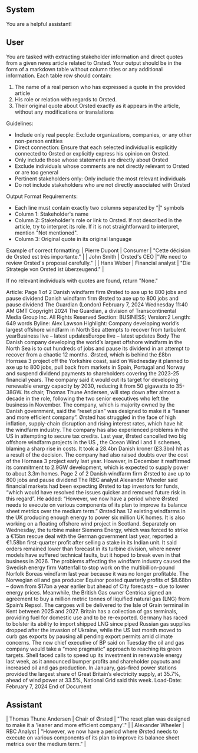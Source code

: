 ## System

You are a helpful assistant!

## User


You are tasked with extracting stakeholder information and direct quotes from a given news article related to Orsted. Your output should be in the form of a markdown table without column titles or any additional information. Each table row should contain:
1. The name of a real person who has expressed a quote in the provided article
2. His role or relation with regards to Orsted.
3. Their original quote about Orsted exactly as it appears in the article, without any modifications or translations

Guidelines:
- Include only real people: Exclude organizations, companies, or any other non-person entities
- Direct connection: Ensure that each selected individual is explicitly connected to Orsted or explicitly express his opinion on Orsted.
- Only include those whose statements are directly about Orsted
- Exclude individuals whose comments are not directly relevant to Orsted or are too general
- Pertinent stakeholders only: Only include the most relevant individuals
- Do not include stakeholders who are not directly associated with Orsted

Output Format Requirements:
- Each line must contain exactly two columns separated by "|" symbols
- Column 1: Stakeholder's name
- Column 2: Stakeholder's role or link to Orsted. If not described in the article, try to interpret its role. If it is not straightforward to interpret, mention "Not mentioned".
- Column 3: Original quote in its original language

Example of correct formatting:
| Pierre Dupont | Consumer | "Cette décision de Orsted est très importante." |
| John Smith | Orsted's CEO |"We need to review Orsted's proposal carefully." |
| Hans Weber | Financial analyst | "Die Strategie von Orsted ist überzeugend." |

If no relevant individuals with quotes are found, return "None."

Article:
Page 1 of 2
Danish windfarm firm Ørsted to axe up to 800 jobs and pause dividend
Danish windfarm firm Ørsted to axe up to 800 jobs and pause dividend
The Guardian (London)
February 7, 2024 Wednesday 11:40 AM GMT
Copyright 2024 The Guardian, a division of Transcontinental Media Group Inc. All Rights Reserved
Section: BUSINESS; Version:2
Length: 649 words
Byline: Alex Lawson
Highlight: Company developing world’s largest offshore windfarm in North Sea attempts to recover from turbulent 
yearBusiness live – latest updatesEurope live – latest updates
Body
The Danish company developing the world’s largest offshore windfarm in the North Sea is to cut hundreds of jobs 
and pause its dividend in an attempt to recover from a chaotic 12 months.
Ørsted, which is behind the £8bn Hornsea 3 project off the Yorkshire coast, said on Wednesday it planned to axe 
up to 800 jobs, pull back from markets in Spain, Portugal and Norway and suspend dividend payments to 
shareholders covering the 2023-25 financial years.
The company said it would cut its target for developing renewable energy capacity by 2030, reducing it from 50 
gigawatts to 35-38GW.
Its chair, Thomas Thune Andersen, will step down after almost a decade in the role, following the two senior 
executives who left the business  in November.
The company, which is majority owned by the Danish government, said the “reset plan” was designed to make it a 
“leaner and more efficient company”.
Ørsted has struggled in the face of high inflation, supply-chain disruption and rising interest rates, which have hit 
the windfarm industry. The company has also experienced problems in the US in attempting to secure tax credits.
Last year, Ørsted cancelled two big offshore windfarm projects in the US , the Ocean Wind I and II schemes, 
blaming a sharp rise in costs. It took a 28.4bn Danish kroner (£3.3bn) hit as a result of the decision.
The company had also raised doubts over the cost of the Hornsea 3 project early last year. However, in December 
it reaffirmed its commitment to 2.9GW development, which is expected to supply power to about 3.3m homes.
Page 2 of 2
Danish windfarm firm Ørsted to axe up to 800 jobs and pause dividend
The RBC analyst Alexander Wheeler said financial markets had been expecting Ørsted to tap investors for funds, 
“which would have resolved the issues quicker and removed future risk in this regard”.
He added: “However, we now have a period where Ørsted needs to execute on various components of its plan to 
improve its balance sheet metrics over the medium term.”
Ørsted has 12 existing windfarms in the UK producing enough energy to power six million UK homes. It is also 
working on a floating offshore wind project  in Scotland.
Separately on Wednesday, the turbine maker Siemens Energy, which was forced to strike a €15bn rescue deal with 
the German government  last year, reported a €1.58bn first-quarter profit after selling a stake in its Indian unit.
It said orders remained lower than forecast in its turbine division, where newer models have suffered technical 
faults, but it hoped to break even in that business in 2026.
The problems affecting the windfarm industry caused the Swedish energy firm Vattenfall to stop work  on the 
multibillion-pound Norfolk Boreas windfarm last year because it was no longer profitable.
The Norwegian oil and gas producer Equinor posted quarterly profits of $8.68bn – down from $17bn a year earlier 
but ahead of City forecasts – due to lower energy prices.
Meanwhile, the British Gas owner Centrica signed an agreement to buy a million metric tonnes of liquified natural 
gas (LNG) from Spain’s Repsol. The cargoes will be delivered to the Isle of Grain terminal in Kent between 2025 
and 2027. Britain has a collection of gas terminals, providing fuel for domestic use and to be re-exported.
Germany has raced to bolster its ability to import shipped LNG  since piped Russian gas supplies dropped after the 
invasion of Ukraine, while the US last month moved to curb gas exports by pausing all pending export permits  amid 
climate concerns.
The new chief executive of BP said on Tuesday  the oil and gas company would take a “more pragmatic” approach 
to reaching its green targets. Shell faced calls to speed up its investment in renewable energy last week, as it 
announced bumper profits and shareholder payouts  and increased oil and gas production.
In January, gas-fired power stations provided the largest share of Great Britain’s electricity supply, at 35.7%, ahead 
of wind power at 33.5%, National Grid said  this week. 
Load-Date: February 7, 2024
End of Document
        

## Assistant

| Thomas Thune Andersen | Chair of Ørsted | "The reset plan was designed to make it a 'leaner and more efficient company'." |
| Alexander Wheeler | RBC Analyst | "However, we now have a period where Ørsted needs to execute on various components of its plan to improve its balance sheet metrics over the medium term." |

